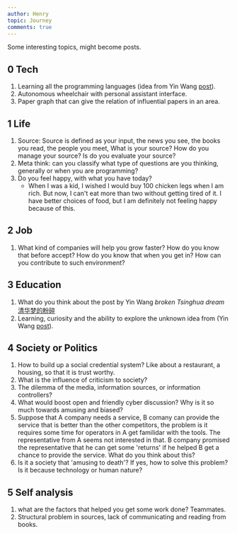 ```yaml
---
author: Henry
topic: Journey
comments: true
---
```


Some interesting topics, might become posts.

## 0 Tech
1. Learning all the programming languages (idea from Yin Wang [post](https://www.yinwang.org/blog-cn/2017/07/06/master-pl)).
2. Autonomous wheelchair with personal assistant interface.
3. Paper graph that can give the relation of influential papers in an area.

## 1 Life
1. Source: Source is defined as your input, the news you see, the books you read, the people you meet, What is your source? How do you manage your source? Is do you evaluate your source?
2. Meta think: can you classify what type of questions are you thinking, generally or when you are programming?
3. Do you feel happy, with what you have today?
   - When I was a kid, I wished I would buy 100 chicken legs when I am rich. But now, I can't eat more than two without getting tired of it. I have better choices of food, but I am definitely not feeling happy because of this.

## 2 Job
1. What kind of companies will help you grow faster? How do you know that before accept? How do you know that when you get in? How can you contribute to such environment?

## 3 Education
1. What do you think about the post by Yin Wang _broken Tsinghua dream_ [清华梦的粉碎](https://blog.csdn.net/u012717411/article/details/46787787)
2. Learning, curiosity and the ability to explore the unknown idea from (Yin Wang [post](https://www.yinwang.org/blog-cn/2019/07/12/learning-philosophy)).

## 4 Society or Politics
1. How to build up a social credential system? Like about a restaurant, a housing, so that it is trust worthy. 
2. What is the influence of criticism to society?
3. The dilemma of the media, information sources, or information controllers?
4. What would boost open and friendly cyber discussion? Why is it so much towards amusing and biased?
5. Suppose that A company needs a service, B comany can provide the service that is better than the other competitors, the problem is it requires some time for operators in A get familidar with the tools. The representative from A seems not interested in that. B company promised the representative that he can get some 'returns' if he helped B get a chance to provide the service. What do you think about this?
6. Is it a society that 'amusing to death'? If yes, how to solve this problem? Is it because technology or human nature?

## 5 Self analysis
1. what are the factors that helped you get some work done? Teammates.
2. Structural problem in sources, lack of communicating and reading from books.